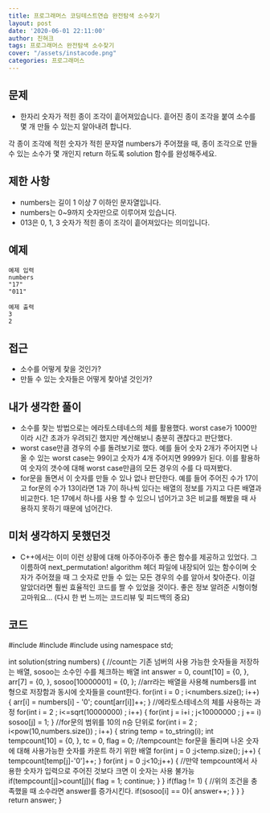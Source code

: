```yaml
---
title: 프로그래머스 코딩테스트연습 완전탐색 소수찾기
layout: post
date: '2020-06-01 22:11:00'
author: 진혀크
tags: 프로그래머스 완전탐색 소수찾기
cover: "/assets/instacode.png"
categories: 프로그래머스
---
```


## 문제
* 한자리 숫자가 적힌 종이 조각이 흩어져있습니다. 흩어진 종이 조각을 붙여 소수를 몇 개 만들 수 있는지 알아내려 합니다.

각 종이 조각에 적힌 숫자가 적힌 문자열 numbers가 주어졌을 때, 종이 조각으로 만들 수 있는 소수가 몇 개인지 return 하도록 solution 함수를 완성해주세요.

## 제한 사항
* numbers는 길이 1 이상 7 이하인 문자열입니다.
* numbers는 0~9까지 숫자만으로 이루어져 있습니다.
* 013은 0, 1, 3 숫자가 적힌 종이 조각이 흩어져있다는 의미입니다.

## 예제

    예제 입력
    numbers
    "17"
    "011"

    예제 출력
    3
    2

## 접근

* 소수를 어떻게 찾을 것인가?
* 만들 수 있는 숫자들은 어떻게 찾아낼 것인가?

## 내가 생각한 풀이

* 소수를 찾는 방법으로는 에라토스테네스의 체를 활용했다. worst case가 1000만이라 시간 초과가 우려되긴 했지만 계산해보니 충분히 괜찮다고 판단했다.
* worst case만큼 경우의 수를 돌려보기로 했다. 예를 들어 숫자 2개가 주어지면 나올 수 있는 worst case는 99이고 숫자가 4개 주어지면 9999가 된다. 이를 활용하여 숫자의 갯수에 대해 worst case만큼의 모든 경우의 수를 다 따져봤다.
* for문을 돌면서 이 숫자를 만들 수 있나 없나 판단한다. 예를 들어 주어진 수가 17이고 for문의 수가 13이라면 1과 7이 하나씩 있다는 배열의 정보를 가지고 다른 배열과 비교한다. 1은 17에서 하나를 사용 할 수 있으니 넘어가고 3은 비교를 해봤을 때 사용하지 못하기 때문에 넘어간다.

## 미처 생각하지 못했던것

* C++에서는 이미 이런 상황에 대해 아주아주아주 좋은 함수를 제공하고 있었다. 그 이름하여 next_permutation! algorithm 헤더 파일에 내장되어 있는 함수이며 숫자가 주어졌을 때 그 숫자로 만들 수 있는 모든 경우의 수를 알아서 찾아준다. 이걸 알았더라면 훨씬 효율적인 코드를 짤 수 있었을 것이다. 좋은 정보 알려준 시형이형 고마워요... (다시 한 번 느끼는 코드리뷰 및 피드백의 중요)

## 코드

  #include <string>
  #include <vector>
  #include <cmath>
  using namespace std;

  int solution(string numbers) {
    //count는 기존 넘버의 사용 가능한 숫자들을 저장하는 배열, sosoo는 소수인 수를 체크하는 배열
    int answer = 0, count[10] = {0, }, arr[7] = {0, }, sosoo[10000001] = {0, };
    //arr라는 배열을 사용해 numbers를 int형으로 저장함과 동시에 숫자들을 count한다.
    for(int i = 0 ; i<numbers.size(); i++)
    {
        arr[i] = numbers[i] - '0';
        count[arr[i]]++;
    }
    //에라토스테네스의 체를 사용하는 과정
    for(int i = 2 ; i<=sqrt(10000000) ; i++)
    {
        for(int j = i+i ; j<10000000 ; j += i)
            sosoo[j] = 1;
    }
    //for문의 범위를 10의 n승 단위로
    for(int i = 2 ; i<pow(10,numbers.size()) ; i++)
    {
        string temp = to_string(i);
        int tempcount[10] = {0, }, tc = 0, flag = 0;
        //tempcount는 for문을 돌리며 나온 숫자에 대해 사용가능한 숫자를 카운트 하기 위한 배열
        for(int j = 0 ;j<temp.size(); j++)
        {
            tempcount[temp[j]-'0']++;
        }
        for(int j = 0 ;j<10;j++)
        {
            //만약 tempcount에서 사용한 숫자가 입력으로 주어진 것보다 크면 이 숫자는 사용 불가능
            if(tempcount[j]>count[j]){
                flag = 1;
                continue;
            }
        }
        if(flag != 1)
        {
            //위의 조건을 충족했을 때 소수라면 answer를 증가시킨다.
            if(sosoo[i] == 0){
                answer++;
            }
        }
    }
    return answer;
  }
